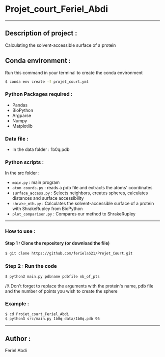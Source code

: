# Projet_court_Feriel_Abdi
---------------------------------------------------------------
## Description of project :
Calculating the solvent-accessible surface of a protein

## Conda environment :
Run this command in your terminal to create the conda environment
```bash
$ conda env create -f projet_court.yml
```

### Python Packages required :

- Pandas
- BioPython
- Argparse
- Numpy
- Matplotlib

### Data file :

- In the data folder : 1b0q.pdb

### Python scripts : 

In the src folder :
- `main.py` : main program
- `atom_coords.py` : reads a pdb file and extracts the atoms' coordinates
- `surface_access.py` : Selects neighbors, creates spheres, calculates distances and surface accessibility
- `shrake_mth.py` : Calculates the solvent-accessible surface of a protein with ShrakeRupley from BioPython
- `plot_comparison.py` : Compares our method to ShrakeRupley

---
### How to use :

#### Step 1 : Clone the repository (or download the file)
```bash
$ git clone https://github.com/ferielab21/Projet_Court.git
```
### Step 2 : Run the code

```bash
$ python3 main.py pdbname pdbfile nb_of_pts 
```
/!\ Don't forget to replace the arguments with the protein's name, pdb file and the number of points you wish to create the sphere

### Example :
```bash
$ cd Projet_court_Feriel_Abdi
$ python3 src/main.py 1b0q data/1b0q.pdb 96 
```
---
## Author :

Feriel Abdi

